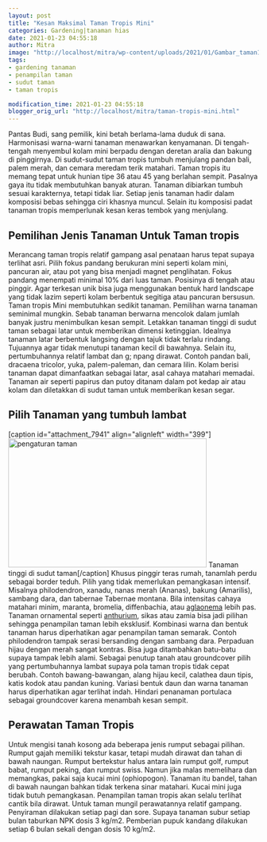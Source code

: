 ```yaml
---
layout: post
title: "Kesan Maksimal Taman Tropis Mini"
categories: Gardening|tanaman hias
date: 2021-01-23 04:55:18
author: Mitra
image: "http://localhost/mitra/wp-content/uploads/2021/01/Gambar_taman1_1024x729.jpg"
tags:
- gardening tanaman
- penampilan taman
- sudut taman
- taman tropis

modification_time: 2021-01-23 04:55:18
blogger_orig_url: "http://localhost/mitra/taman-tropis-mini.html"
---
```


Pantas Budi, sang pemilik, kini betah berlama-lama duduk di sana. Harmonisasi warna-warni tanaman menawarkan kenyamanan. Di tengah-tengah menyembul kolam mini berpadu dengan deretan aralia dan bakung di pinggirnya. Di sudut-sudut taman tropis tumbuh menjulang pandan bali, palem merah, dan cemara meredam terik matahari.
Taman tropis itu memang tepat untuk hunian tipe 36 atau 45 yang berlahan sempit. Pasalnya gaya itu tidak membutuhkan banyak aturan. Tanaman dibiarkan tumbuh sesuai karakternya, tetapi tidak liar. Setiap jenis tanaman hadir dalam komposisi bebas sehingga ciri khasnya muncul. Selain itu komposisi padat tanaman tropis memperlunak kesan keras tembok yang menjulang.
<h2 id="tropis">Pemilihan Jenis Tanaman Untuk Taman tropis</h2>
Merancang taman tropis relatif gampang asal penataan harus tepat supaya terlihat asri. Pilih fokus pandang berukuran mini seperti kolam mini, pancuran air, atau pot yang bisa menjadi magnet penglihatan.
Fokus pandang menempati minimal 10% dari luas taman. Posisinya di tengah atau pinggir. Agar terkesan unik bisa juga menggunakan bentuk hard landscape yang tidak lazim seperti kolam berbentuk segitiga atau pancuran bersusun.
Taman tropis Mini membutuhkan sedikit tanaman. Pemilihan warna tanaman seminimal mungkin. Sebab tanaman berwarna mencolok dalam jumlah banyak justru menimbulkan kesan sempit. Letakkan tanaman tinggi di sudut taman sebagai latar untuk memberikan dimensi ketinggian.
Idealnya tanaman latar berbentuk langsing dengan tajuk tidak terlalu rindang. Tujuannya agar tidak menutupi tanaman kecil di bawahnya. Selain itu, pertumbuhannya relatif lambat dan g; npang dirawat. Contoh pandan bali, dracaena tricolor, yuka, palem-paleman, dan cemara lilin.
Kolam berisi tanaman dapat dimanfaatkan sebagai latar, asal cahaya matahari memadai. Tanaman air seperti papirus dan putoy ditanam dalam pot kedap air atau kolam dan diletakkan di sudut taman untuk memberikan kesan segar.
<h2 id="lambat">Pilih Tanaman yang tumbuh lambat</h2>
[caption id="attachment_7941" align="alignleft" width="399"]<a href="http://127.0.0.1/mitra/wp-content/uploads/2021/01/Gambar_taman_1024x664.jpg"><img class=" wp-image-7941" src="http://127.0.0.1/mitra/wp-content/uploads/2021/01/Gambar_taman_1024x664.jpg" alt="pengaturan taman" width="399" height="259" /></a> Tanaman tinggi di sudut taman[/caption]
Khusus pinggir teras rumah, tanamlah perdu sebagai border teduh. Pilih yang tidak memerlukan pemangkasan intensif. Misalnya philodendron, xanadu, nanas merah (Ananas), bakung (Amarilis), sambang dara, dan tabernae Tabernae montana.
Bila intensitas cahaya matahari minim, maranta, bromelia, diffenbachia, atau <a class="wpil_keyword_link " title="aglaonema" href="http://127.0.0.1/mitra/topik/aglaonema" data-wpil-keyword-link="linked">aglaonema</a> lebih pas. Tanaman ornamental seperti <a class="wpil_keyword_link " title="anthurium" href="http://127.0.0.1/mitra/topik/anthurium" data-wpil-keyword-link="linked">anthurium</a>, sikas atau zamia bisa jadi pilihan sehingga penampilan taman lebih eksklusif.
Kombinasi warna dan bentuk tanaman harus diperhatikan agar penampilan taman semarak. Contoh philodendron tampak serasi bersanding dengan sambang dara. Perpaduan hijau dengan merah sangat kontras. Bisa juga ditambahkan batu-batu supaya tampak lebih alami.
Sebagai penutup tanah atau groundcover pilih yang pertumbuhannya lambat supaya pola taman tropis tidak cepat berubah. Contoh bawang-bawangan, alang hijau kecil, calathea daun tipis, katis kodok atau pandan kuning. Variasi bentuk daun dan warna tanaman harus diperhatikan agar terlihat indah. Hindari penanaman portulaca sebagai groundcover karena menambah kesan sempit.
<h2>Perawatan Taman Tropis</h2>
Untuk mengisi tanah kosong ada beberapa jenis rumput sebagai pilihan. Rumput gajah memiliki tekstur kasar, tetapi mudah dirawat dan tahan di bawah naungan. Rumput bertekstur halus antara lain rumput golf, rumput babat, rumput peking, dan rumput swiss.
Namun jika malas memelihara dan memangkas, pakai saja kucai mini (ophiopogon). Tanaman itu bandel, tahan di bawah naungan bahkan tidak terkena sinar matahari. Kucai mini juga tidak butuh pemangkasan.
Penampilan taman tropis akan selalu terlihat cantik bila dirawat. Untuk taman mungil perawatannya relatif gampang. Penyiraman dilakukan setiap pagi dan sore. Supaya tanaman subur setiap bulan taburkan NPK dosis 3 kg/m2. Pemberian pupuk kandang dilakukan setiap 6 bulan sekali dengan dosis 10 kg/m2.
